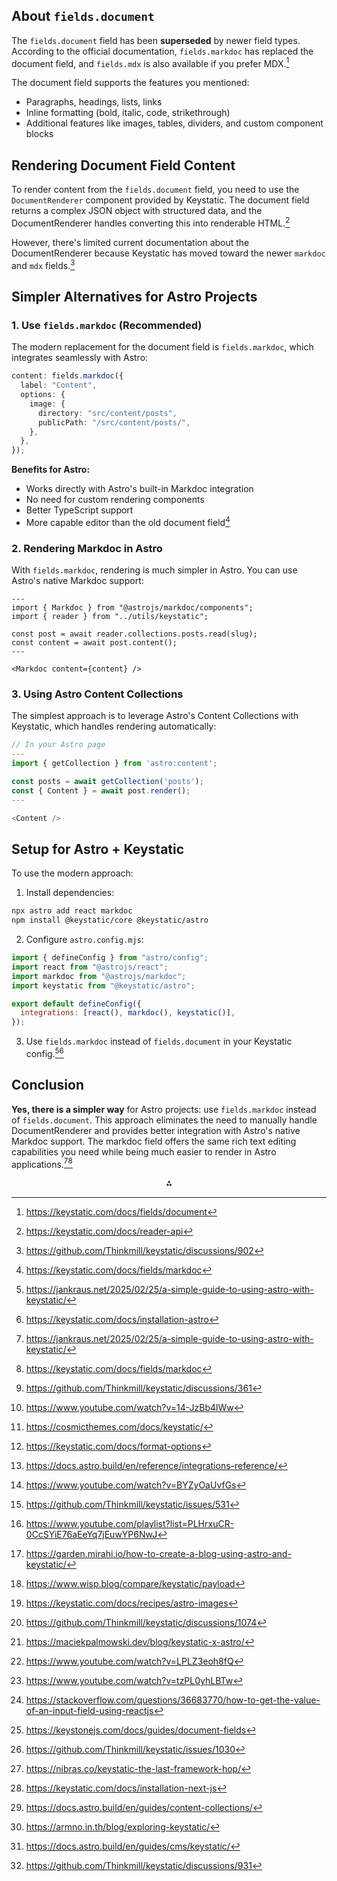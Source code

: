 ## About `fields.document`

The `fields.document` field has been **superseded** by newer field types. According to the official documentation, `fields.markdoc` has replaced the document field, and `fields.mdx` is also available if you prefer MDX.[^1]

The document field supports the features you mentioned:

- Paragraphs, headings, lists, links
- Inline formatting (bold, italic, code, strikethrough)
- Additional features like images, tables, dividers, and custom component blocks

## Rendering Document Field Content

To render content from the `fields.document` field, you need to use the `DocumentRenderer` component provided by Keystatic. The document field returns a complex JSON object with structured data, and the DocumentRenderer handles converting this into renderable HTML.[^2]

However, there's limited current documentation about the DocumentRenderer because Keystatic has moved toward the newer `markdoc` and `mdx` fields.[^3]

## Simpler Alternatives for Astro Projects

### 1. Use `fields.markdoc` (Recommended)

The modern replacement for the document field is `fields.markdoc`, which integrates seamlessly with Astro:

```typescript
content: fields.markdoc({
  label: "Content",
  options: {
    image: {
      directory: "src/content/posts",
      publicPath: "/src/content/posts/",
    },
  },
});
```

**Benefits for Astro:**

- Works directly with Astro's built-in Markdoc integration
- No need for custom rendering components
- Better TypeScript support
- More capable editor than the old document field[^4]

### 2. Rendering Markdoc in Astro

With `fields.markdoc`, rendering is much simpler in Astro. You can use Astro's native Markdoc support:

```astro
---
import { Markdoc } from "@astrojs/markdoc/components";
import { reader } from "../utils/keystatic";

const post = await reader.collections.posts.read(slug);
const content = await post.content();
---

<Markdoc content={content} />
```

### 3. Using Astro Content Collections

The simplest approach is to leverage Astro's Content Collections with Keystatic, which handles rendering automatically:

```typescript
// In your Astro page
---
import { getCollection } from 'astro:content';

const posts = await getCollection('posts');
const { Content } = await post.render();
---

<Content />
```

## Setup for Astro + Keystatic

To use the modern approach:

1. Install dependencies:

```bash
npx astro add react markdoc
npm install @keystatic/core @keystatic/astro
```

2. Configure `astro.config.mjs`:

```javascript
import { defineConfig } from "astro/config";
import react from "@astrojs/react";
import markdoc from "@astrojs/markdoc";
import keystatic from "@keystatic/astro";

export default defineConfig({
  integrations: [react(), markdoc(), keystatic()],
});
```

3. Use `fields.markdoc` instead of `fields.document` in your Keystatic config.[^5][^6]

## Conclusion

**Yes, there is a simpler way** for Astro projects: use `fields.markdoc` instead of `fields.document`. This approach eliminates the need to manually handle DocumentRenderer and provides better integration with Astro's native Markdoc support. The markdoc field offers the same rich text editing capabilities you need while being much easier to render in Astro applications.[^5][^4]
<span style="display:none">[^10][^11][^12][^13][^14][^15][^16][^17][^18][^19][^20][^21][^22][^23][^24][^25][^26][^27][^28][^29][^30][^7][^8][^9]</span>

<div align="center">⁂</div>

[^1]: https://keystatic.com/docs/fields/document

[^2]: https://keystatic.com/docs/reader-api

[^3]: https://github.com/Thinkmill/keystatic/discussions/902

[^4]: https://keystatic.com/docs/fields/markdoc

[^5]: https://jankraus.net/2025/02/25/a-simple-guide-to-using-astro-with-keystatic/

[^6]: https://keystatic.com/docs/installation-astro

[^7]: https://armno.in.th/blog/exploring-keystatic/

[^8]: https://docs.astro.build/en/guides/cms/keystatic/

[^9]: https://github.com/Thinkmill/keystatic/discussions/931

[^10]: https://github.com/Thinkmill/keystatic/discussions/361

[^11]: https://www.youtube.com/watch?v=14-JzBb4lWw

[^12]: https://cosmicthemes.com/docs/keystatic/

[^13]: https://keystatic.com/docs/format-options

[^14]: https://docs.astro.build/en/reference/integrations-reference/

[^15]: https://www.youtube.com/watch?v=BYZyOaUvfGs

[^16]: https://github.com/Thinkmill/keystatic/issues/531

[^17]: https://www.youtube.com/playlist?list=PLHrxuCR-0CcSYiE76aEeYq7jEuwYP6NwJ

[^18]: https://garden.mirahi.io/how-to-create-a-blog-using-astro-and-keystatic/

[^19]: https://www.wisp.blog/compare/keystatic/payload

[^20]: https://keystatic.com/docs/recipes/astro-images

[^21]: https://github.com/Thinkmill/keystatic/discussions/1074

[^22]: https://maciekpalmowski.dev/blog/keystatic-x-astro/

[^23]: https://www.youtube.com/watch?v=LPLZ3eoh8fQ

[^24]: https://www.youtube.com/watch?v=tzPL0yhLBTw

[^25]: https://stackoverflow.com/questions/36683770/how-to-get-the-value-of-an-input-field-using-reactjs

[^26]: https://keystonejs.com/docs/guides/document-fields

[^27]: https://github.com/Thinkmill/keystatic/issues/1030

[^28]: https://nibras.co/keystatic-the-last-framework-hop/

[^29]: https://keystatic.com/docs/installation-next-js

[^30]: https://docs.astro.build/en/guides/content-collections/
